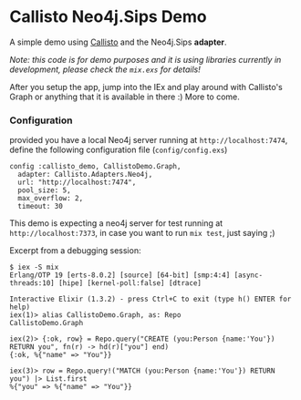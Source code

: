 # Callisto Neo4j.Sips Demo

A simple demo using [Callisto](https://github.com/CollabRx/callisto) and the Neo4j.Sips **adapter**.

*Note: this code is for demo purposes and it is using libraries currently in development, please check the `mix.exs` for details!*

After you setup the app, jump into the IEx and play around with Callisto's Graph or anything that it is available in there :) More to come.


### Configuration

provided you have a local Neo4j server running at `http://localhost:7474`, define the following configuration file (`config/config.exs`)

    config :callisto_demo, CallistoDemo.Graph,
      adapter: Callisto.Adapters.Neo4j,
      url: "http://localhost:7474",
      pool_size: 5,
      max_overflow: 2,
      timeout: 30

This demo is expecting a neo4j server for test running at `http://localhost:7373`, in case you want to run `mix test`, just saying ;)

Excerpt from a debugging session:

    $ iex -S mix
    Erlang/OTP 19 [erts-8.0.2] [source] [64-bit] [smp:4:4] [async-threads:10] [hipe] [kernel-poll:false] [dtrace]

    Interactive Elixir (1.3.2) - press Ctrl+C to exit (type h() ENTER for help)
    iex(1)> alias CallistoDemo.Graph, as: Repo
    CallistoDemo.Graph

    iex(2)> {:ok, row} = Repo.query("CREATE (you:Person {name:'You'}) RETURN you", fn(r) -> hd(r)["you"] end)
    {:ok, %{"name" => "You"}}

    iex(3)> row = Repo.query!("MATCH (you:Person {name:'You'}) RETURN you") |> List.first
    %{"you" => %{"name" => "You"}}

